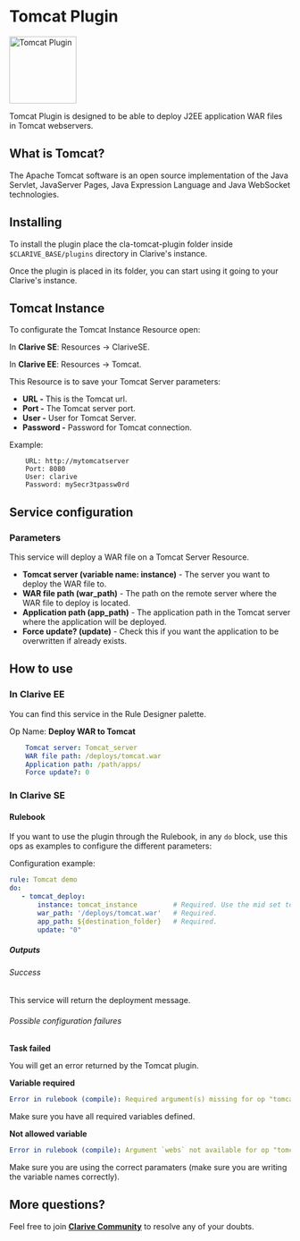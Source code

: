 
# Tomcat Plugin

<img src="https://cdn.rawgit.com/clarive/cla-tomcat-plugin/master/public/icon/tomcat.svg?sanitize=true" alt="Tomcat Plugin" title="Tomcat Plugin" width="120" height="120">

Tomcat Plugin is designed to be able to deploy J2EE application WAR files in Tomcat webservers.

## What is Tomcat?

The Apache Tomcat software is an open source implementation of the Java Servlet, JavaServer Pages, Java Expression Language and Java WebSocket technologies.

## Installing

To install the plugin place the cla-tomcat-plugin folder inside `$CLARIVE_BASE/plugins`
directory in Clarive's instance.

Once the plugin is placed in its folder, you can start using it going to your Clarive's instance.

## Tomcat Instance

To configurate the Tomcat Instance Resource open:

In **Clarive SE**: Resources -> ClariveSE.

In **Clarive EE**: Resources -> Tomcat.

This Resource is to save your Tomcat Server parameters:

- **URL -** This is the Tomcat url.
- **Port -** The Tomcat server port.
- **User -** User for Tomcat Server.
- **Password -** Password for Tomcat connection.

Example:

		URL: http://mytomcatserver
		Port: 8080
		User: clarive
		Password: mySecr3tpassw0rd


## Service configuration

### Parameters

This service will deploy a WAR file on a Tomcat Server Resource.

- **Tomcat server (variable name: instance)** - The server you want to deploy the WAR file to.
- **WAR file path (war_path)** - The path on the remote server where the WAR file to deploy is located.
- **Application path (app_path)** - The application path in the Tomcat server where the application will be deployed.
- **Force update? (update)** - Check this if you want the application to be overwritten if already exists.

## How to use

### In Clarive EE

You can find this service in the Rule Designer palette.

Op Name: **Deploy WAR to Tomcat**

```yaml
    Tomcat server: Tomcat_server
    WAR file path: /deploys/tomcat.war
    Application path: /path/apps/
    Force update?: 0
``` 

### In Clarive SE

#### Rulebook

If you want to use the plugin through the Rulebook, in any `do` block, use this ops as examples to configure the different parameters:

Configuration example:

```yaml
rule: Tomcat demo
do:
   - tomcat_deploy:
       instance: tomcat_instance         # Required. Use the mid set to the resource you created
       war_path: '/deploys/tomcat.war'   # Required.
       app_path: ${destination_folder} 	 # Required.
       update: "0"
```

##### Outputs

###### Success

This service will return the deployment message.

###### Possible configuration failures

**Task failed**

You will get an error returned by the Tomcat plugin.

**Variable required**

```yaml
Error in rulebook (compile): Required argument(s) missing for op "tomcat_deploy": "war_path"
```

Make sure you have all required variables defined.

**Not allowed variable**

```yaml
Error in rulebook (compile): Argument `webs` not available for op "tomcat_deploy"
```

Make sure you are using the correct paramaters (make sure you are writing the variable names correctly).

## More questions?

Feel free to join **[Clarive Community](https://community.clarive.com/)** to resolve any of your doubts.